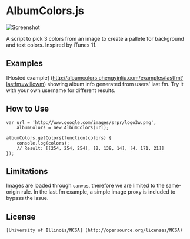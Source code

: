 # AlbumColors.js

![Screenshot](http://chengyin.github.com/albumcolors/screenshot.png)

A script to pick 3 colors from an image to create a pallete for
background and text colors. Inspired by iTunes 11.

## Examples

[Hosted example] (http://albumcolors.chengyinliu.com/examples/lastfm?lastfm=willowm)
showing album info generated from users' last.fm. Try it with your own
username for different results.

## How to Use
	var url = 'http://www.google.com/images/srpr/logo3w.png',
		albumColors = new AlbumColors(url);

	albumColors.getColors(function(colors) {
		console.log(colors);
		// Result: [[254, 254, 254], [2, 138, 14], [4, 171, 21]]
	});

## Limitations

Images are loaded through `canvas`, therefore we are limited to the
same-origin rule. In the last.fm example, a simple image proxy is
included to bypass the issue.
	
## License
	[University of Illinois/NCSA] (http://opensource.org/licenses/NCSA)
